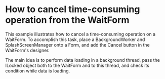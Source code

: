 # How to cancel time-consuming operation from the WaitForm


<p>This example illustrates how to cancel a time-consuming operation on a WaitForm. To accomplish this task, place a BackgroundWorker and SplashScreenManager onto a Form, and add the Cancel button in the WaitForm's designer.  </p><p>The main idea is to perform data loading in a background thread, pass the ILocked object both to the WaitForm and to this thread, and check its condition while data is loading.</p>

<br/>


